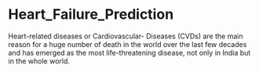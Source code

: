 # Heart_Failure_Prediction
Heart-related diseases or Cardiovascular- Diseases (CVDs) are the main reason for a huge number of death in the  world over the last few decades and has emerged as the most life-threatening disease, not only in India but in the  whole world.
